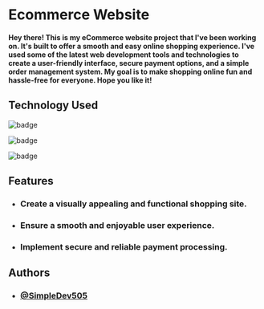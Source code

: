
# Ecommerce Website

#### Hey there! This is my eCommerce website project that I've been working on. It's built to offer a smooth and easy online shopping experience. I've used some of the latest web development tools and technologies to create a user-friendly interface, secure payment options, and a simple order management system. My goal is to make shopping online fun and hassle-free for everyone. Hope you like it!


## Technology Used

![badge](https://img.shields.io/badge/HTML5-ff4d00.svg?style=for-the-badge&logo=HTML5&logoColor=ffffff&labelColor=000000)
 
![badge](https://img.shields.io/badge/css3-0091ff.svg?style=for-the-badge&logo=CSS3&logoColor=ffffff&labelColor=000000)

![badge](https://img.shields.io/badge/JavaScript-ffdd00.svg?style=for-the-badge&logo=JavaScript&logoColor=ffffff&labelColor=000000)


## Features

- ### Create a visually appealing and functional shopping site.
- ### Ensure a smooth and enjoyable user experience.
- ### Implement secure and reliable payment processing.


## Authors

- ### [@SimpleDev505](https://github.com/SimpleDev505)

